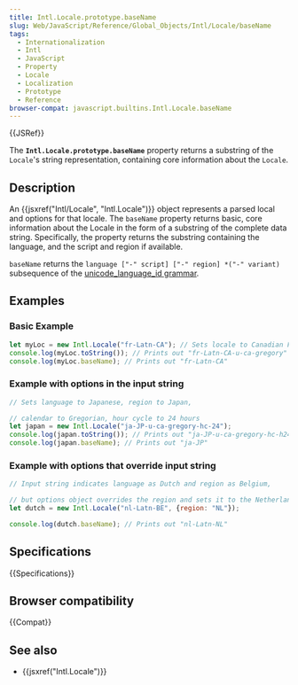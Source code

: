 ```yaml
---
title: Intl.Locale.prototype.baseName
slug: Web/JavaScript/Reference/Global_Objects/Intl/Locale/baseName
tags:
  - Internationalization
  - Intl
  - JavaScript
  - Property
  - Locale
  - Localization
  - Prototype
  - Reference
browser-compat: javascript.builtins.Intl.Locale.baseName
---
```

{{JSRef}}

The **`Intl.Locale.prototype.baseName`** property returns a substring of the
`Locale`'s string representation, containing core information about the
`Locale`.

## Description

An {{jsxref("Intl/Locale", "Intl.Locale")}} object represents a
parsed local and options for that locale. The `baseName` property returns basic,
core information about the Locale in the form of a substring of the complete
data string. Specifically, the property returns the substring containing the
language, and the script and region if available.

`baseName` returns the `language ["-" script] ["-" region] *("-" variant)`
subsequence of the
[unicode_language_id grammar](https://www.unicode.org/reports/tr35/#Identifiers).

## Examples

### Basic Example

```js
let myLoc = new Intl.Locale("fr-Latn-CA"); // Sets locale to Canadian French
console.log(myLoc.toString()); // Prints out "fr-Latn-CA-u-ca-gregory"
console.log(myLoc.baseName); // Prints out "fr-Latn-CA"
```

### Example with options in the input string

```js
// Sets language to Japanese, region to Japan,

// calendar to Gregorian, hour cycle to 24 hours
let japan = new Intl.Locale("ja-JP-u-ca-gregory-hc-24");
console.log(japan.toString()); // Prints out "ja-JP-u-ca-gregory-hc-h24"
console.log(japan.baseName); // Prints out "ja-JP"
```

### Example with options that override input string

```js
// Input string indicates language as Dutch and region as Belgium,

// but options object overrides the region and sets it to the Netherlands
let dutch = new Intl.Locale("nl-Latn-BE", {region: "NL"});

console.log(dutch.baseName); // Prints out "nl-Latn-NL"
```

## Specifications

{{Specifications}}

## Browser compatibility

{{Compat}}

## See also

- {{jsxref("Intl.Locale")}}
